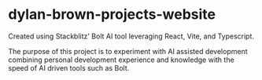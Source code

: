 # dylan-brown-projects-website

Created using Stackblitz' Bolt AI tool leveraging React, Vite, and Typescript.

The purpose of this project is to experiment with AI assisted development combining personal development experience and knowledge with the speed of AI driven tools such as Bolt.
